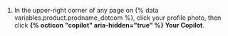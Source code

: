 1. In the upper-right corner of any page on {% data variables.product.prodname_dotcom %}, click your profile photo, then click **{% octicon "copilot" aria-hidden="true" %} Your Copilot**.
